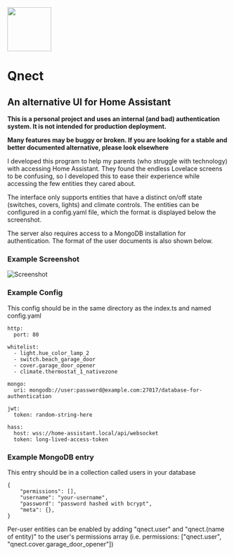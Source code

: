 <img src="https://i.ibb.co/Bz1zg7J/qnect.png" height=100 />

# Qnect

## An alternative UI for Home Assistant
__This is a personal project and uses an internal (and bad) authentication system. It is not intended for production deployment.__

__Many features may be buggy or broken. If you are looking for a stable and better documented alternative, please look elsewhere__

I developed this program to help my parents (who struggle with technology) with accessing Home Assistant. They found the endless Lovelace screens to be confusing, so I developed this to ease their experience while accessing the few entities they cared about. 

The interface only supports entities that have a distinct on/off state (switches, covers, lights) and climate controls. The entities can be configured in a config.yaml file, which the format is displayed below the screenshot. 

The server also requires access to a MongoDB installation for authentication. The format of the user documents is also shown below.

### Example Screenshot
![Screenshot](https://i.ibb.co/T03pP8k/qnect-smart-home-manager.png)

### Example Config
This config should be in the same directory as the index.ts and named config.yaml
```[language=yaml]
http:
  port: 80

whitelist:
  - light.hue_color_lamp_2
  - switch.beach_garage_door
  - cover.garage_door_opener
  - climate.thermostat_1_nativezone

mongo:
  uri: mongodb://user:password@example.com:27017/database-for-authentication

jwt:
  token: random-string-here

hass:
  host: wss://home-assistant.local/api/websocket
  token: long-lived-access-token

```

### Example MongoDB entry
This entry should be in a collection called users in your database
```[language=json]
{
    "permissions": [],
    "username": "your-username",
    "password": "password hashed with bcrypt",
    "meta": {},
}
```
Per-user entities can be enabled by adding "qnect.user" and "qnect.(name of entity)" to the user's permissions array (i.e. permissions: ["qnect.user", "qnect.cover.garage_door_opener"])
